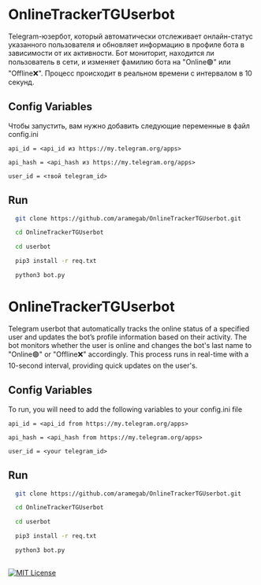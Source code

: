# OnlineTrackerTGUserbot

Telegram-юзербот, который автоматически отслеживает онлайн-статус указанного пользователя и обновляет информацию в профиле бота в зависимости от их активности. Бот мониторит, находится ли пользователь в сети, и изменяет фамилию бота на "Online🟢" или "Offline❌". Процесс происходит в реальном времени с интервалом в 10 секунд.

## Config Variables

Чтобы запустить, вам нужно добавить следующие переменные в файл config.ini

`api_id = <api_id из https://my.telegram.org/apps>`

`api_hash = <api_hash из https://my.telegram.org/apps>`

`user_id = <твой telegram_id>`


## Run

```bash
  git clone https://github.com/aramegab/OnlineTrackerTGUserbot.git
```
```bash
  cd OnlineTrackerTGUserbot
```
```bash
  cd userbot
```
```bash
  pip3 install -r req.txt
```
```bash
  python3 bot.py
```

## 

# OnlineTrackerTGUserbot

Telegram userbot that automatically tracks the online status of a specified user and updates the bot’s profile information based on their activity. The bot monitors whether the user is online and changes the bot's last name to "Online🟢" or "Offline❌" accordingly. This process runs in real-time with a 10-second interval, providing quick updates on the user's.

## Config Variables

To run, you will need to add the following variables to your config.ini file

`api_id = <api_id from https://my.telegram.org/apps>`

`api_hash = <api_hash from https://my.telegram.org/apps>`

`user_id = <your telegram_id>`


## Run

```bash
  git clone https://github.com/aramegab/OnlineTrackerTGUserbot.git
```
```bash
  cd OnlineTrackerTGUserbot
```
```bash
  cd userbot
```
```bash
  pip3 install -r req.txt
```
```bash
  python3 bot.py
```

## 

[![MIT License](https://img.shields.io/badge/License-MIT-green.svg)](https://choosealicense.com/licenses/mit/)
